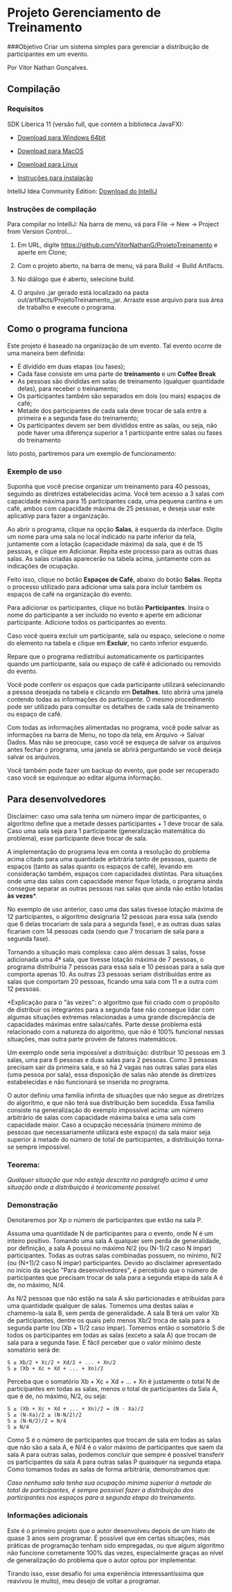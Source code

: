 # Projeto Gerenciamento de Treinamento

###Objetivo
Criar um sistema simples para gerenciar a distribuição de participantes em um
evento.

Por Vitor Nathan Gonçalves.

## Compilação
### Requisitos

SDK Liberica 11 (versão full, que contém a biblioteca JavaFX):

 - [Download para Windows 64bit](https://download.bell-sw.com/java/8u282+8/bellsoft-jdk8u282+8-windows-amd64-full.msi)

 - [Download para MacOS](https://download.bell-sw.com/java/8u282+8/bellsoft-jdk8u282+8-macos-amd64-full.dmg)

 - [Download para Linux](https://download.bell-sw.com/java/8u282+8/bellsoft-jdk8u282+8-linux-amd64-full.tar.gz)

 - [Instruções para instalação](https://bell-sw.com/pages/liberica_install_guide-11.0.9/)

IntelliJ Idea Community Edition: [Download do IntelliJ](https://www.jetbrains.com/pt-br/idea/)

### Instruções de compilação


Para compilar no IntelliJ: 
Na barra de menu, vá para File -> New -> Project from Version Control...

 1. Em URL, digite https://github.com/VitorNathanG/ProjetoTreinamento e aperte em Clone;

 2. Com o projeto aberto, na barra de menu, vá para Build -> Build Artifacts. 

 3. No diálogo que é aberto, selecione build.

 4. O arquivo .jar gerado está localizado na pasta out/artifacts/ProjetoTreinamento_jar. Arraste esse arquivo para sua área de trabalho e execute o programa.

## Como o programa funciona

Este projeto é baseado na organização de um evento. Tal evento ocorre de uma maneira bem definida:

 - É dividido em duas etapas (ou fases);
 - Cada fase consiste em uma parte de __treinamento__ e um __Coffee Break__  
 - As pessoas são divididas em salas de treinamento (qualquer quantidade delas), para receber o treinamento;
 - Os participantes também são separados em dois (ou mais) espaços de café;
 - Metade dos participantes de cada sala deve trocar de sala entre a primeira e a segunda fase do treinamento;
 - Os participantes devem ser bem divididos entre as salas, ou seja, não pode haver uma diferença superior a 1 participante entre salas ou fases do treinamento

Isto posto, partiremos para um exemplo de funcionamento:

### Exemplo de uso

Suponha que você precise organizar um treinamento para 40 pessoas, seguindo as diretrizes estabelecidas acima. 
Você tem acesso a 3 salas com capacidade máxima para 15 participantes cada, uma pequena cantina e um café,
ambos com capacidade máxima de 25 pessoas, e deseja usar este aplicativp para fazer a organização.

Ao abrir o programa, clique na opção __Salas__, à esquerda da interface. Digite um nome para uma sala no local indicado 
na parte inferior da tela, juntamente com a lotação (capacidade máxima) da sala, que é de 15 pessoas, e clique em Adicionar.
Repita este processo para as outras duas salas. As salas criadas aparecerão na tabela acima, juntamente com as
indicações de ocupação.

Feito isso, clique no botão __Espaços de Café__, abaixo do botão __Salas__. Repita o processo utilizado para adicionar uma
sala para incluir também os espaços de café na organização do evento.

Para adicionar os participantes, clique no botão __Participantes__. Insira o nome do participante a ser incluido no evento
e aperte em adicionar participante. Adicione todos os participantes ao evento.

Caso você queira excluir um participante, sala ou espaço, selecione o nome do elemento na tabela e clique em __Excluir__,
no canto inferior esquerdo.

Repare que o programa redistribui automaticamente os participantes quando um participante, sala ou espaço de café
é adicionado ou removido do evento.

Você pode conferir os espaços que cada participante utilizará selecionando a pessoa desejada na tabela e clicando em 
__Detalhes__. Isto abrirá uma janela contendo todas as informações do participante. O mesmo procedimento pode ser 
utilizado para consultar os detalhes de cada sala de treinamento ou espaço de café.

Com todas as informações alimentadas no programa, você pode salvar as informações na barra de Menu, no topo da tela, 
em Arquivo -> Salvar Dados. Mas não se preocupe, caso você se esqueça de salvar os arquivos antes fechar o programa, uma janela se abrirá perguntando se 
você deseja salvar os arquivos. 

Você também pode fazer um backup do evento, que pode ser recuperado caso você se equivoque ao editar alguma informação. 

## Para desenvolvedores

Disclaimer: caso uma sala tenha um número ímpar de participantes, o algoritmo define que a metade desses participantes + 1 deve trocar de sala.
Caso uma sala seja para 1 participante (generalização matemática do problema), esse participante deve trocar de sala.

A implementação do programa leva em conta a resolução do problema acima citado para uma quantidade arbitrária tanto de pessoas, 
quanto de espaços (tanto as salas quanto os espaços de café), levando em consideração também, espaços com capacidades distintas.
Para situações onde uma das salas com capacidade menor fique lotada, o programa ainda consegue separar as outras pessoas nas salas que
ainda não estão lotadas __às vezes__*. 

No exemplo de uso anterior, caso uma das salas tivesse lotação máxima de 12 participantes, o algoritmo designaria 
12 pessoas para essa sala (sendo que 6 delas trocariam de sala para a segunda fase), e as outras duas salas ficariam com 14 
pessoas cada (sendo que 7 trocariam de sala para a segunda fase).

Tornando a situação mais complexa: caso além dessas 3 salas, fosse adicionada uma 4ª sala, que tivesse lotação máxima de 7
pessoas, o programa distribuiria 7 pessoas para essa sala e 10 pessoas para a sala que comporta apenas 10. As outras 23 pessoas seriam
distribuídas entre as salas que comportam 20 pessoas, ficando uma sala com 11 e a outra com 12 pessoas.

*Explicação para o "às vezes": o algoritmo que foi criado com o propósito de distribuir os integrantes
para a segunda fase não consegue lidar com algumas situações extremas relacionadas a uma grande discrepância de capacidades
máximas entre salas/cafés. Parte desse problema está relacionado com a natureza do algoritmo, que não é 100% funcional nessas situações,
mas outra parte provém de fatores matemáticos.

Um exemplo onde seria impossível a distribuição: distribuir 10 pessoas em 3 salas, uma para 6 pessoas e duas salas para 2 pessoas.
Como 3 pessoas precisam sair da primeira sala, e só há 2 vagas nas outras salas para elas (uma pessoa por sala), essa disposição de
salas não atende às diretrizes estabelecidas e não funcionará se inserida no programa.

O autor definiu uma família infinita de situações que não segue as diretrizes do algoritmo, e que não terá sua 
distribuição bem sucedida. Essa família consiste na generalização do exemplo impossível acima: um número arbitrário de 
salas com capacidade máxima baixa e uma sala com capacidade maior. Caso a ocupação necessária (número mínimo de pessoas que 
necessariamente utilizará este espaço) da sala maior seja superior à metade do número de total de participantes, 
a distribuição torna-se sempre impossível. 

### Teorema:
_Qualquer situação que não esteja descrita no parágrafo acima é uma situação onde a distribuição é 
teoricamente possível._

### Demonstração
Denotaremos por Xp o número de participantes que estão na sala P.

Assuma uma quantidade N de participantes para o evento, onde N é um inteiro positivo. Tomando uma sala A qualquer sem
perda de generalidade, por definição, a sala A possui no máximo N/2 (ou (N-1)/2 caso N ímpar) participantes.
Todas as outras salas combinadas possuem, no mínimo, N/2 (ou (N+1)/2 caso N ímpar) participantes. Devido ao disclaimer apresentado no 
início da seção "Para desenvolvedores", é percebido que o número de participantes que precisam trocar de sala para a segunda etapa da sala 
A é de, no máximo, N/4.

As N/2 pessoas que não estão na sala A são particionadas e atribuídas para uma quantidade qualquer de salas. Tomemos uma
destas salas e chamemo-la sala B, sem perda de generalidade. A sala B terá um valor Xb de participantes, dentre os quais pelo menos
Xb/2 troca de sala para a segunda parte (ou (Xb + 1)/2 caso ímpar). Tomemos então o somatório S de todos os participantes em
todas as salas (exceto a sala A) que trocam de sala para a segunda fase. É fácil perceber que o valor mínimo deste somatório 
será de:

    S ≥ Xb/2 + Xc/2 + Xd/2 + ... + Xn/2
    S ≥ (Xb + Xc + Xd + ... + Xn)/2

Perceba que o somatório Xb + Xc + Xd + ... + Xn é justamente o total N de participantes em todas as salas, menos o total de
participantes da Sala A, que é de, no máximo, N/2, ou seja:

    S ≥ (Xb + Xc + Xd + ... + Xn)/2 = (N - Xa)/2
    S ≥ (N-Xa)/2 ≥ (N-N/2)/2
    S ≥ (N-N/2)/2 = N/4
    S ≥ N/4

Como S é o número de participantes que trocam de sala em todas as salas que não são a sala A, e N/4 é o valor máximo de 
participantes que saem da sala A para outras salas, podemos concluir que sempre é possível transferir os participantes da
sala A para outras salas P quaisquer na segunda etapa. Como tomamos todas as salas de forma arbitrária, demonstramos que:

_Caso nenhuma sala tenha sua ocupação mínima superior à metade do total de participantes, é sempre possível fazer 
a distribuição dos participantes nos espaços para a segunda etapa do treinamento._

### Informações adicionais

Este é o primeiro projeto que o autor desenvolveu depois de um hiato de quase 3 anos sem programar. É possível que em certas
situações, más práticas de programação tenham sido empregadas, ou que algum algoritmo não funcione corretamente 100% das vezes, 
especialmente graças ao nível de generalização do problema que o autor optou por implementar. 

Tirando isso, esse desafio foi uma experiência interessantíssima que reavivou (e muito), meu desejo de voltar a programar.
